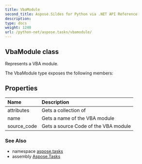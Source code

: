 ```yaml
---
title: VbaModule
second_title: Aspose.Sildes for Python via .NET API Reference
description: 
type: docs
weight: 1240
url: /python-net/aspose.tasks/vbamodule/
---
```


## VbaModule class

Represents a VBA module.

The VbaModule type exposes the following members:
## Properties
| Name | Description |
| :- | :- |
|attributes|Gets a collection of|
|name|Gets a name of the VBA module|
|source_code|Gets a source Code of the VBA module|

### See Also

* namespace [aspose.tasks](/python-net/aspose.tasks/)
* assembly [Aspose.Tasks](/tasks/python-net/)

